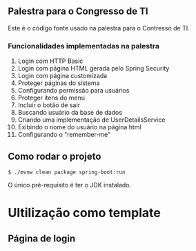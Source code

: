 ## Palestra para o Congresso de TI

Este é o código fonte usado na palestra para o Contresso de TI.

### Funcionalidades implementadas na palestra

1. Login com HTTP Basic
2. Login com página HTML gerada pelo Spring Security
3. Login com página customizada
4. Proteger páginas do sistema
5. Configurando permissão para usuários
6. Proteger itens do menu
7. Incluir o botão de sair
8. Buscando usuário da base de dados
9. Criando uma implementação de UserDetailsService
10. Exibindo o nome do usuário na página html
11. Configurando o "remember-me"

## Como rodar o projeto

```shell
$ ./mvnw clean package spring-boot:run
```

O único pré-requisito é ter o JDK instalado.

#	Ultilização como template
## Página de login
	